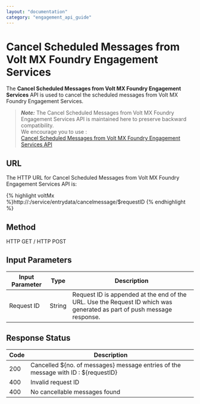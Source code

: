 ```yaml
---
layout: "documentation"
category: "engagement_api_guide"
---
```


# Cancel Scheduled Messages from Volt MX Foundry Engagement Services

The **Cancel Scheduled Messages from Volt MX Foundry Engagement Services** API is used to cancel the scheduled messages from Volt MX Foundry Engagement Services.

> **_Note:_** The Cancel Scheduled Messages from Volt MX Foundry Engagement Services API is maintained here to preserve backward compatibility.  
> We encourage you to use :  
> [Cancel Scheduled Messages from Volt MX Foundry Engagement Services API](../Push_Message_APIs/Cancel_Scheduled_Messages_from_VoltMX_Foundry_Messaging.html)

## URL

The HTTP URL for Cancel Scheduled Messages from Volt MX Foundry Engagement Services API is:

{% highlight voltMx %}http://<host or ip>:<port>/service/entrydata/cancelmessage/$requestID
{% endhighlight %}

## Method

HTTP GET / HTTP POST

## Input Parameters

| Input Parameter | Type   | Description                                                                                                            |
| --------------- | ------ | ---------------------------------------------------------------------------------------------------------------------- |
| Request ID      | String | Request ID is appended at the end of the URL. Use the Request ID which was generated as part of push message response. |

## Response Status

| Code | Description                                                                        |
| ---- | ---------------------------------------------------------------------------------- |
| 200  | Cancelled ${no. of messages} message entries of the message with ID : ${requestID} |
| 400  | Invalid request ID                                                                 |
| 400  | No cancellable messages found                                                      |
